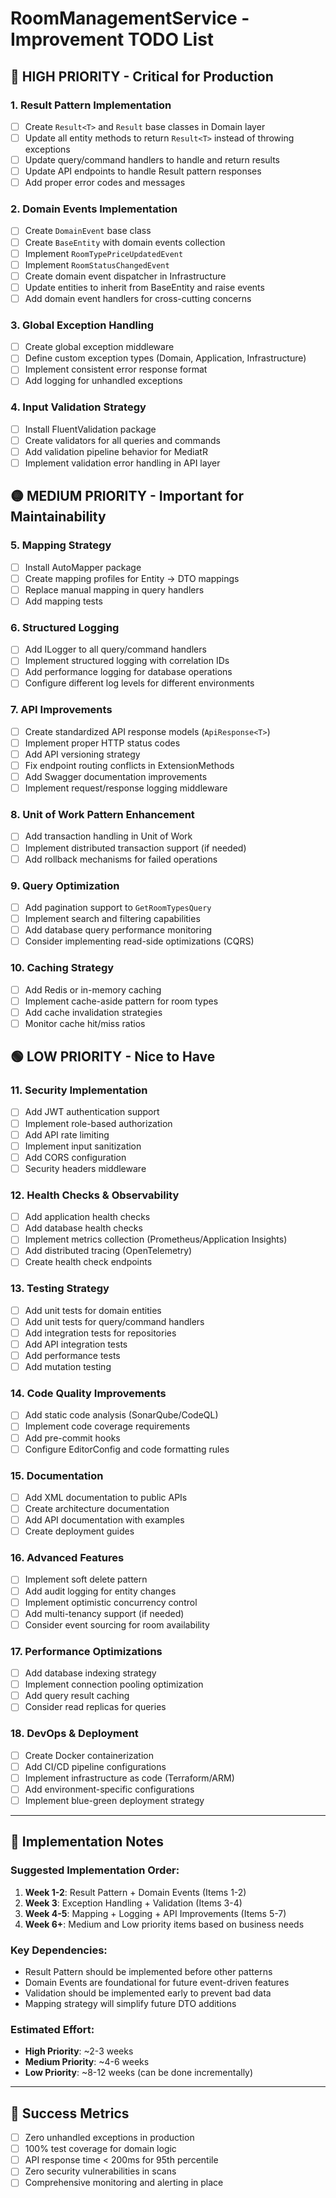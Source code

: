 # RoomManagementService - Improvement TODO List

## 🔴 **HIGH PRIORITY** - Critical for Production

### 1. Result Pattern Implementation
- [ ] Create `Result<T>` and `Result` base classes in Domain layer
- [ ] Update all entity methods to return `Result<T>` instead of throwing exceptions
- [ ] Update query/command handlers to handle and return results
- [ ] Update API endpoints to handle Result pattern responses
- [ ] Add proper error codes and messages

### 2. Domain Events Implementation
- [ ] Create `DomainEvent` base class
- [ ] Create `BaseEntity` with domain events collection
- [ ] Implement `RoomTypePriceUpdatedEvent`
- [ ] Implement `RoomStatusChangedEvent`
- [ ] Create domain event dispatcher in Infrastructure
- [ ] Update entities to inherit from BaseEntity and raise events
- [ ] Add domain event handlers for cross-cutting concerns

### 3. Global Exception Handling
- [ ] Create global exception middleware
- [ ] Define custom exception types (Domain, Application, Infrastructure)
- [ ] Implement consistent error response format
- [ ] Add logging for unhandled exceptions

### 4. Input Validation Strategy
- [ ] Install FluentValidation package
- [ ] Create validators for all queries and commands
- [ ] Add validation pipeline behavior for MediatR
- [ ] Implement validation error handling in API layer

## 🟡 **MEDIUM PRIORITY** - Important for Maintainability

### 5. Mapping Strategy
- [ ] Install AutoMapper package
- [ ] Create mapping profiles for Entity -> DTO mappings
- [ ] Replace manual mapping in query handlers
- [ ] Add mapping tests

### 6. Structured Logging
- [ ] Add ILogger to all query/command handlers
- [ ] Implement structured logging with correlation IDs
- [ ] Add performance logging for database operations
- [ ] Configure different log levels for different environments

### 7. API Improvements
- [ ] Create standardized API response models (`ApiResponse<T>`)
- [ ] Implement proper HTTP status codes
- [ ] Add API versioning strategy
- [ ] Fix endpoint routing conflicts in ExtensionMethods
- [ ] Add Swagger documentation improvements
- [ ] Implement request/response logging middleware

### 8. Unit of Work Pattern Enhancement
- [ ] Add transaction handling in Unit of Work
- [ ] Implement distributed transaction support (if needed)
- [ ] Add rollback mechanisms for failed operations

### 9. Query Optimization
- [ ] Add pagination support to `GetRoomTypesQuery`
- [ ] Implement search and filtering capabilities
- [ ] Add database query performance monitoring
- [ ] Consider implementing read-side optimizations (CQRS)

### 10. Caching Strategy
- [ ] Add Redis or in-memory caching
- [ ] Implement cache-aside pattern for room types
- [ ] Add cache invalidation strategies
- [ ] Monitor cache hit/miss ratios

## 🟢 **LOW PRIORITY** - Nice to Have

### 11. Security Implementation
- [ ] Add JWT authentication support
- [ ] Implement role-based authorization
- [ ] Add API rate limiting
- [ ] Implement input sanitization
- [ ] Add CORS configuration
- [ ] Security headers middleware

### 12. Health Checks & Observability
- [ ] Add application health checks
- [ ] Add database health checks
- [ ] Implement metrics collection (Prometheus/Application Insights)
- [ ] Add distributed tracing (OpenTelemetry)
- [ ] Create health check endpoints

### 13. Testing Strategy
- [ ] Add unit tests for domain entities
- [ ] Add unit tests for query/command handlers
- [ ] Add integration tests for repositories
- [ ] Add API integration tests
- [ ] Add performance tests
- [ ] Add mutation testing

### 14. Code Quality Improvements
- [ ] Add static code analysis (SonarQube/CodeQL)
- [ ] Implement code coverage requirements
- [ ] Add pre-commit hooks
- [ ] Configure EditorConfig and code formatting rules

### 15. Documentation
- [ ] Add XML documentation to public APIs
- [ ] Create architecture documentation
- [ ] Add API documentation with examples
- [ ] Create deployment guides

### 16. Advanced Features
- [ ] Implement soft delete pattern
- [ ] Add audit logging for entity changes
- [ ] Implement optimistic concurrency control
- [ ] Add multi-tenancy support (if needed)
- [ ] Consider event sourcing for room availability

### 17. Performance Optimizations
- [ ] Add database indexing strategy
- [ ] Implement connection pooling optimization
- [ ] Add query result caching
- [ ] Consider read replicas for queries

### 18. DevOps & Deployment
- [ ] Create Docker containerization
- [ ] Add CI/CD pipeline configurations
- [ ] Implement infrastructure as code (Terraform/ARM)
- [ ] Add environment-specific configurations
- [ ] Implement blue-green deployment strategy

---

## 📝 **Implementation Notes**

### Suggested Implementation Order:
1. **Week 1-2**: Result Pattern + Domain Events (Items 1-2)
2. **Week 3**: Exception Handling + Validation (Items 3-4)
3. **Week 4-5**: Mapping + Logging + API Improvements (Items 5-7)
4. **Week 6+**: Medium and Low priority items based on business needs

### Key Dependencies:
- Result Pattern should be implemented before other patterns
- Domain Events are foundational for future event-driven features
- Validation should be implemented early to prevent bad data
- Mapping strategy will simplify future DTO additions

### Estimated Effort:
- **High Priority**: ~2-3 weeks
- **Medium Priority**: ~4-6 weeks  
- **Low Priority**: ~8-12 weeks (can be done incrementally)

---

## 🎯 **Success Metrics**
- [ ] Zero unhandled exceptions in production
- [ ] 100% test coverage for domain logic
- [ ] API response time < 200ms for 95th percentile
- [ ] Zero security vulnerabilities in scans
- [ ] Comprehensive monitoring and alerting in place